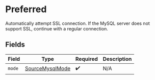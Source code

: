 # Preferred

Automatically attempt SSL connection. If the MySQL server does not support SSL, continue with a regular connection.


## Fields

| Field                                                     | Type                                                      | Required                                                  | Description                                               |
| --------------------------------------------------------- | --------------------------------------------------------- | --------------------------------------------------------- | --------------------------------------------------------- |
| `mode`                                                    | [SourceMysqlMode](../../models/shared/SourceMysqlMode.md) | :heavy_check_mark:                                        | N/A                                                       |